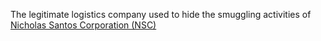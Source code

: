 The legitimate logistics company used to hide the smuggling activities of [Nicholas Santos Corporation (NSC)](Nicholas%20Santos%20Corporation%20(NSC).md)

